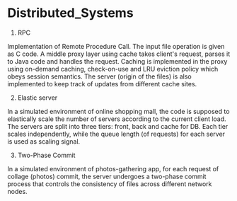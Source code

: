 # Distributed_Systems
 
1. RPC

Implementation of Remote Procedure Call. The input file operation is given as C code. 
A middle proxy layer using cache takes client's request, parses it to Java code and handles the request.
Caching is implemented in the proxy using on-demand caching, check-on-use and LRU eviction policy which obeys session semantics.
The server (origin of the files) is also implemented to keep track of updates from different cache sites.

2. Elastic server

In a simulated environment of online shopping mall, the code is supposed to elastically scale the number of servers according to 
the current client load. The servers are split into three tiers: front, back and cache for DB. Each tier scales independently,
while the queue length (of requests) for each server is used as scaling signal.

3. Two-Phase Commit

In a simulated environment of photos-gathering app, for each request of collage (photos) commit, the server undergoes a
two-phase commit process that controls the consistency of files across different network nodes.
